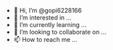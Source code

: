
- 👋 Hi, I’m @gopi6228166
- 👀 I’m interested in ...
- 🌱 I’m currently learning ...
- 💞️ I’m looking to collaborate on ...
- 📫 How to reach me ...

<!---
gopi6228166/gopi6228166 is a ✨ special ✨ repository because its `README.md` (this file) appears on your GitHub profile.
You can click the Preview link to take a look at your changes.
--->

